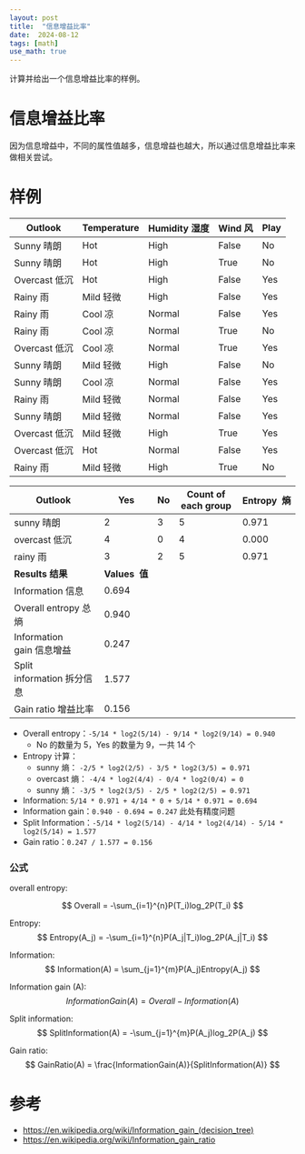 ```yaml
---
layout: post
title:  "信息增益比率"
date:  2024-08-12
tags: [math]
use_math: true
---
```


  计算并给出一个信息增益比率的样例。

# 信息增益比率

  因为信息增益中，不同的属性值越多，信息增益也越大，所以通过信息增益比率来做相关尝试。

# 样例

| **Outlook**  | **Temperature** | **Humidity** **湿度** | **Wind** **风** | **Play** |
| ------------------ | ---------------------- | ------------------- | -------------- | --------------- |
| Sunny 晴朗           | Hot                    | High  | False         | No              |
| Sunny 晴朗           | Hot                    | High  | True          | No              |
| Overcast 低沉        | Hot                    | High  | False         | Yes             |
| Rainy 雨            | Mild 轻微                | High  | False         | Yes             |
| Rainy 雨            | Cool 凉                 | Normal  | False         | Yes             |
| Rainy 雨            | Cool 凉                 | Normal  | True          | No              |
| Overcast 低沉        | Cool 凉                 | Normal  | True          | Yes             |
| Sunny 晴朗           | Mild 轻微                | High  | False         | No              |
| Sunny 晴朗           | Cool 凉                 | Normal  | False         | Yes             |
| Rainy 雨            | Mild 轻微                | Normal  | False         | Yes             |
| Sunny 晴朗           | Mild 轻微                | Normal  | False         | Yes             |
| Overcast 低沉        | Mild 轻微                | High  | True          | Yes             |
| Overcast 低沉        | Hot                    | Normal  | False         | Yes             |
| Rainy 雨            | Mild 轻微                | High  | True          | No              |



| **Outlook**      | **Yes**           | **No** | **Count of each group** | **Entropy**  **熵** |
| ---------------------- | ----------------- | ------ | --------------------------------- | ------------------ |
| sunny 晴朗               | 2                 | 3      | 5                                 | 0.971              |
| overcast 低沉            | 4                 | 0      | 4                                 | 0.000              |
| rainy 雨                | 3                 | 2      | 5                                 | 0.971              |
| **Results** **结果**     | **Values**  **值** |        |                                   |                    |
| Information 信息         | 0.694             |        |                                   |                    |
| Overall entropy 总熵     | 0.940             |        |                                   |                    |
| Information gain 信息增益  | 0.247             |        |                                   |                    |
| Split information 拆分信息 | 1.577             |        |                                   |                    |
| Gain ratio 增益比率        | 0.156             |        |                                   |                    |


* Overall entropy：`-5/14 * log2(5/14) - 9/14 * log2(9/14) = 0.940`
  * No 的数量为 5，Yes 的数量为 9，一共 14 个
* Entropy 计算：
  * sunny 熵： `-2/5 * log2(2/5) - 3/5 * log2(3/5) = 0.971`
  * overcast 熵： `-4/4 * log2(4/4) - 0/4 * log2(0/4) = 0`
  * sunny 熵： `-3/5 * log2(3/5) - 2/5 * log2(2/5) = 0.971`
* Information: `5/14 * 0.971 + 4/14 * 0 + 5/14 * 0.971 = 0.694`
* Information gain：`0.940 - 0.694 = 0.247` 此处有精度问题
* Split Information：`-5/14 * log2(5/14) - 4/14 * log2(4/14) - 5/14 * log2(5/14) = 1.577`
* Gain ratio：`0.247 / 1.577 = 0.156`


### 公式

overall entropy:

$$
Overall = -\sum_{i=1}^{n}P(T_i)log_2P(T_i)
$$

Entropy:
$$
Entropy(A_j) = -\sum_{i=1}^{n}P(A_j|T_i)log_2P(A_j|T_i)
$$

Information:
$$
Information(A) = \sum_{j=1}^{m}P(A_j)Entropy(A_j)
$$

Information gain (A):
$$
InformationGain(A) = Overall - Information(A)
$$

Split information:
$$
SplitInformation(A) = -\sum_{j=1}^{m}P(A_j)log_2P(A_j)
$$

Gain ratio:
$$
GainRatio(A) = \frac{InformationGain(A)}{SplitInformation(A)}
$$

# 参考

* https://en.wikipedia.org/wiki/Information_gain_(decision_tree)
* https://en.wikipedia.org/wiki/Information_gain_ratio

